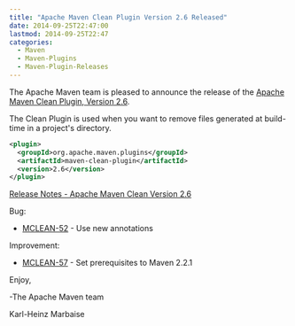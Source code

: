 ```yaml
---
title: "Apache Maven Clean Plugin Version 2.6 Released"
date: 2014-09-25T22:47:00
lastmod: 2014-09-25T22:47
categories:
  - Maven
  - Maven-Plugins
  - Maven-Plugin-Releases
---
```

The Apache Maven team is pleased to announce the release of the 
[Apache Maven Clean Plugin, Version 2.6](http://maven.apache.org/plugins/maven-clean-plugin).

The Clean Plugin is used when you want to remove files generated at build-time
in a project's directory.

```xml
<plugin>
  <groupId>org.apache.maven.plugins</groupId>
  <artifactId>maven-clean-plugin</artifactId>
  <version>2.6</version>
</plugin>
```

<!-- more -->

[Release Notes - Apache Maven Clean Version 2.6](http://jira.codehaus.org/secure/ReleaseNote.jspa?projectId=11128&version=18533)

Bug:

 * [MCLEAN-52](https://issues.apache.org/jira/browse/MCLEAN-52) - Use new annotations

Improvement:

 * [MCLEAN-57](https://issues.apache.org/jira/browse/MCLEAN-57) - Set prerequisites to Maven 2.2.1

Enjoy,

-The Apache Maven team

Karl-Heinz Marbaise
